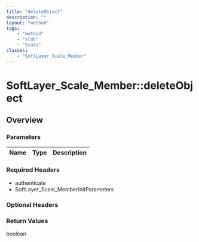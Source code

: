 ```yaml
---
title: "deleteObject"
description: ""
layout: "method"
tags:
    - "method"
    - "sldn"
    - "Scale"
classes:
    - "SoftLayer_Scale_Member"
---
```

# SoftLayer_Scale_Member::deleteObject
## Overview 


### Parameters 
|Name | Type | Description |
| --- | --- | --- |


### Required Headers
* authenticate
* SoftLayer_Scale_MemberInitParameters

### Optional Headers

### Return Values
boolean


